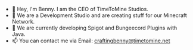 - 👋 Hey, I'm Benny. I am the CEO of TimeToMine Studios.
- 👀 We are a Development Studio and are creating stuff for our Minecraft Network.
- 🌱 We are currently developing Spigot and Bungeecord Plugins with Java.
- 📫 You can contact me via Email: craftingbenny@timetomine.net	

<!---
TTMStudios/TTMStudios is a ✨ special ✨ repository because its `README.md` (this file) appears on your GitHub profile.
You can click the Preview link to take a look at your changes.
--->
